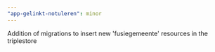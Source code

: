 ```yaml
---
"app-gelinkt-notuleren": minor
---
```


Addition of migrations to insert new 'fusiegemeente' resources in the triplestore
